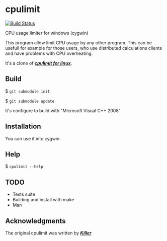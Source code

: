 cpulimit
========

[![Build Status][0]][1]

CPU usage limiter for windows (cygwin)

This program allow limit CPU usage by any other program. This can be usefull 
for example for those users, who use distributed calculations clients and 
have problems with CPU overheating.

It's a clone of [***cpulimit for linux***][2].


Build
-----

$ `git submodule init`

$ `git submodule update`

It's configure to build with "Microsoft Visual C++ 2008"


Installation
------------

You can use it into cygwin.


Help
----

$ `cpulimit --help`


TODO
----

* Tests suite
* Building and install with make
* Man


Acknowledgments
---------------

The original cpulimit was written by [***Killer***][3]

[0]: https://travis-ci.org/alquerci/cpulimit.png?branch=master
[1]: https://travis-ci.org/alquerci/cpumilit
[2]: https://github.com/opsengine/cpulimit
[3]: http://www.killprog.com
